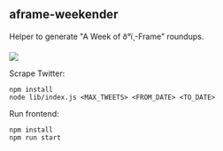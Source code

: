 ## aframe-weekender

Helper to generate "A Week of ð°ï¸-Frame" roundups.

![](https://user-images.githubusercontent.com/674727/49055332-11cb3880-f1ac-11e8-9454-a59efb9e8e67.png)

Scrape Twitter:

```
npm install
node lib/index.js <MAX_TWEETS> <FROM_DATE> <TO_DATE>
```

Run frontend:

```
npm install
npm run start
```
